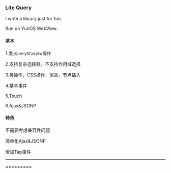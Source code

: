 ### Lite Query


I write a library just for fun.

Run on YunOS WebView.


#### 基本

1.类`jQuery`or`zepto`操作

2.支持复杂选择器。不支持作用域选择

3.类操作，CSS操作，宽高，节点插入

4.基本事件

5.Touch

6.Ajax&JSONP


#### 特色

不需要考虑兼容性问题

简单化Ajax&JSONP

增加Tap事件

------------------------
=========

